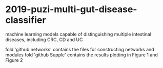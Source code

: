 # 2019-puzi-multi-gut-disease-classifier
machine learning models capable of distinguishing multiple intestinal diseases, including CRC, CD and UC

fold 'github networks' contains the files for constructing networks and modules
fold 'github Supple' contains the results plotting in Figure 1 and Figure 2
